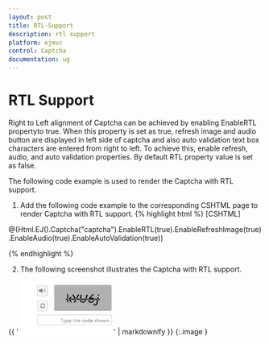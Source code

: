 ```yaml
---
layout: post
title: RTL-Support
description: rtl support
platform: ejmvc
control: Captcha
documentation: ug
---
```


# RTL Support

Right to Left alignment of Captcha can be achieved by enabling EnableRTL propertyto true. When this property is set as true, refresh image and audio button are displayed in left side of captcha and also auto validation text box characters are entered from right to left. To achieve this, enable refresh, audio, and auto validation properties. By default RTL property value is set as false.

The following code example is used to render the Captcha with RTL support.

1. Add the following code example to the corresponding CSHTML page to render Captcha with RTL support.
{% highlight html %}
[CSHTML] 

@(Html.EJ().Captcha("captcha").EnableRTL(true).EnableRefreshImage(true).EnableAudio(true).EnableAutoValidation(true))

{% endhighlight %}

2. The following screenshot illustrates the Captcha with RTL support. 

{{ '![](RTL-Support_images/RTL-Support_img1.png)' | markdownify }}
{:.image }


